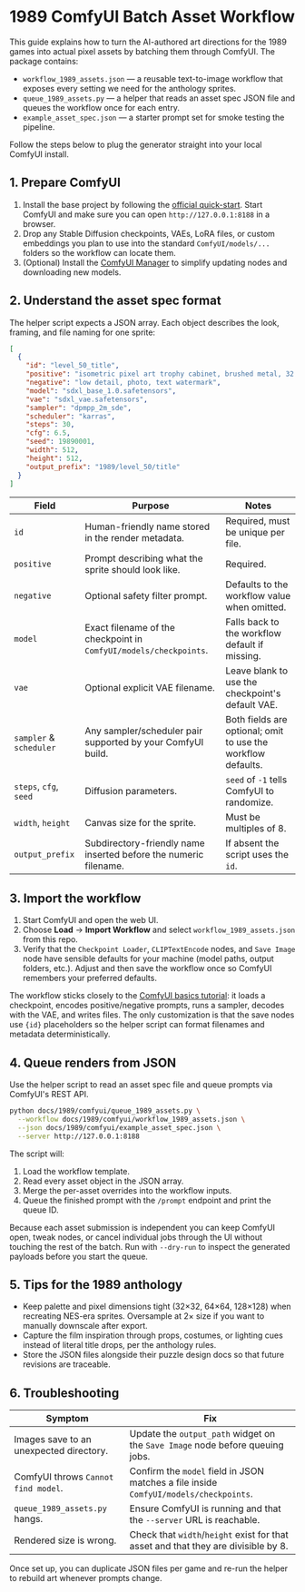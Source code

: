 # 1989 ComfyUI Batch Asset Workflow

This guide explains how to turn the AI-authored art directions for the 1989 games into actual pixel assets by batching them through ComfyUI.  The package contains:

- `workflow_1989_assets.json` — a reusable text-to-image workflow that exposes every setting we need for the anthology sprites.
- `queue_1989_assets.py` — a helper that reads an asset spec JSON file and queues the workflow once for each entry.
- `example_asset_spec.json` — a starter prompt set for smoke testing the pipeline.

Follow the steps below to plug the generator straight into your local ComfyUI install.

## 1. Prepare ComfyUI

1. Install the base project by following the [official quick-start](https://github.com/comfyanonymous/ComfyUI#installation).  Start ComfyUI and make sure you can open `http://127.0.0.1:8188` in a browser.
2. Drop any Stable Diffusion checkpoints, VAEs, LoRA files, or custom embeddings you plan to use into the standard `ComfyUI/models/...` folders so the workflow can locate them.
3. (Optional) Install the [ComfyUI Manager](https://github.com/ltdrdata/ComfyUI-Manager) to simplify updating nodes and downloading new models.

## 2. Understand the asset spec format

The helper script expects a JSON array.  Each object describes the look, framing, and file naming for one sprite:

```json
[
  {
    "id": "level_50_title",
    "positive": "isometric pixel art trophy cabinet, brushed metal, 32 color palette, cinematic rim light",
    "negative": "low detail, photo, text watermark",
    "model": "sdxl_base_1.0.safetensors",
    "vae": "sdxl_vae.safetensors",
    "sampler": "dpmpp_2m_sde",
    "scheduler": "karras",
    "steps": 30,
    "cfg": 6.5,
    "seed": 19890001,
    "width": 512,
    "height": 512,
    "output_prefix": "1989/level_50/title"
  }
]
```

| Field | Purpose | Notes |
| --- | --- | --- |
| `id` | Human-friendly name stored in the render metadata. | Required, must be unique per file. |
| `positive` | Prompt describing what the sprite should look like. | Required. |
| `negative` | Optional safety filter prompt. | Defaults to the workflow value when omitted. |
| `model` | Exact filename of the checkpoint in `ComfyUI/models/checkpoints`. | Falls back to the workflow default if missing. |
| `vae` | Optional explicit VAE filename. | Leave blank to use the checkpoint's default VAE. |
| `sampler` & `scheduler` | Any sampler/scheduler pair supported by your ComfyUI build. | Both fields are optional; omit to use the workflow defaults. |
| `steps`, `cfg`, `seed` | Diffusion parameters. | `seed` of `-1` tells ComfyUI to randomize. |
| `width`, `height` | Canvas size for the sprite. | Must be multiples of 8. |
| `output_prefix` | Subdirectory-friendly name inserted before the numeric filename. | If absent the script uses the `id`. |

## 3. Import the workflow

1. Start ComfyUI and open the web UI.
2. Choose **Load** → **Import Workflow** and select `workflow_1989_assets.json` from this repo.
3. Verify that the `Checkpoint Loader`, `CLIPTextEncode` nodes, and `Save Image` node have sensible defaults for your machine (model paths, output folders, etc.).  Adjust and then save the workflow once so ComfyUI remembers your preferred defaults.

The workflow sticks closely to the [ComfyUI basics tutorial](https://docs.comfy.org/tutorials/basic/text-to-image): it loads a checkpoint, encodes positive/negative prompts, runs a sampler, decodes with the VAE, and writes files.  The only customization is that the save nodes use `{id}` placeholders so the helper script can format filenames and metadata deterministically.

## 4. Queue renders from JSON

Use the helper script to read an asset spec file and queue prompts via ComfyUI's REST API.

```bash
python docs/1989/comfyui/queue_1989_assets.py \
  --workflow docs/1989/comfyui/workflow_1989_assets.json \
  --json docs/1989/comfyui/example_asset_spec.json \
  --server http://127.0.0.1:8188
```

The script will:

1. Load the workflow template.
2. Read every asset object in the JSON array.
3. Merge the per-asset overrides into the workflow inputs.
4. Queue the finished prompt with the `/prompt` endpoint and print the queue ID.

Because each asset submission is independent you can keep ComfyUI open, tweak nodes, or cancel individual jobs through the UI without touching the rest of the batch.
Run with `--dry-run` to inspect the generated payloads before you start the queue.

## 5. Tips for the 1989 anthology

- Keep palette and pixel dimensions tight (32×32, 64×64, 128×128) when recreating NES-era sprites.  Oversample at 2× size if you want to manually downscale after export.
- Capture the film inspiration through props, costumes, or lighting cues instead of literal title drops, per the anthology rules.
- Store the JSON files alongside their puzzle design docs so that future revisions are traceable.

## 6. Troubleshooting

| Symptom | Fix |
| --- | --- |
| Images save to an unexpected directory. | Update the `output_path` widget on the `Save Image` node before queuing jobs. |
| ComfyUI throws `Cannot find model`. | Confirm the `model` field in JSON matches a file inside `ComfyUI/models/checkpoints`. |
| `queue_1989_assets.py` hangs. | Ensure ComfyUI is running and that the `--server` URL is reachable. |
| Rendered size is wrong. | Check that `width`/`height` exist for that asset and that they are divisible by 8. |

Once set up, you can duplicate JSON files per game and re-run the helper to rebuild art whenever prompts change.
